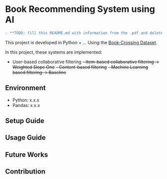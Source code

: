 # Book Recommending System using AI
```diff
- **TODO: fill this README.md with information from the .pdf and delete it _before 9/11_**
```


This project is developed in Python + ...
Using the [Book-Crossing Dataset](http://www2.informatik.uni-freiburg.de/~cziegler/BX/).

In this project, these systems are implemented:
- User-based collaborative filtering
~~- Item-based collaborative filtering -> Weighted Slope One~~
~~- Content-based filtering~~
~~- Machine Learning based filtering -> Baseline~~
  

## Environment

- Python: x.x.x
- Pandas: x.x.x

## Setup Guide
## Usage Guide
## Future Works
## Contribution
